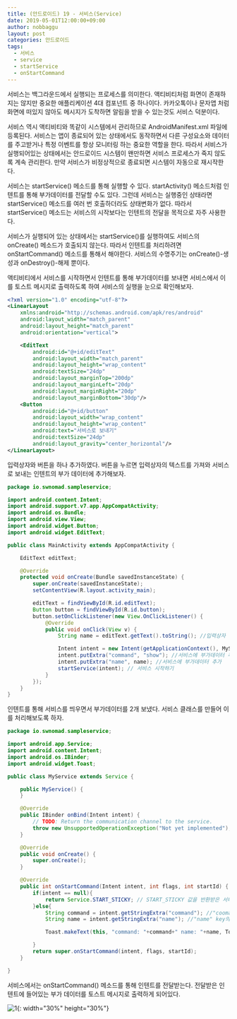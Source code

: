 ```yaml
---
title: (안드로이드) 19 - 서비스(Service)
date: 2019-05-01T12:00:00+09:00
author: nobbaggu
layout: post
categories: 안드로이드
tags:
  - 서비스
  - service
  - startService
  - onStartCommand
---
```


서비스는 백그라운드에서 실행되는 프로세스를 의미한다. 액티비티처럼 화면이 존재하지는 않지만 중요한 애플리케이션 4대 컴포넌트 중 하나이다. 카카오톡이나 문자앱 처럼 화면에 떠있지 않아도 메시지가 도착하면 알림을 받을 수 있는것도 서비스 덕분이다.

서비스 역시 액티비티와 똑같이 시스템에서 관리하므로 AndroidManifest.xml 파일에 등록된다. 서비스는 앱이 종료되어 있는 상태에서도 동작하면서 다른 구성요소와 데이터를 주고받거나 특정 이벤트를 항상 모니터링 하는 중요한 역할을 한다. 따라서 서비스가 실행되어있는 상태에서는 안드로이드 시스템이 왠만하면 서비스 프로세스가 죽지 않도록 계속 관리한다. 만약 서비스가 비정상적으로 종료되면 시스템이 자동으로 재시작한다.

서비스는 startService() 메소드를 통해 실행할 수 있다. startActivity() 메소드처럼 인텐트를 통해 부가데이터를 전달할 수도 있다. 그런데 서비스는 실행중인 상태라면 startService() 메소드를 여러 번 호출하더라도 상태변화가 없다. 따라서 startService() 메소드는 서비스의 시작보다는 인텐트의 전달을 목적으로 자주 사용한다.

서비스가 실행되어 있는 상태에서는 startService()를 실행하여도 서비스의 onCreate() 메소드가 호출되지 않는다. 따라서 인텐트를 처리하려면 onStartCommand() 메소드를 통해서 해야한다. 서비스의 수명주기는 onCreate()-생성과 onDestroy()-해제 뿐이다.

액티비티에서 서비스를 시작하면서 인텐트를 통해 부가데이터를 보내면 서비스에서 이를 토스트 메시지로 출력하도록 하여 서비스의 실행을 눈으로 확인해보자.

~~~ xml
<?xml version="1.0" encoding="utf-8"?>
<LinearLayout
    xmlns:android="http://schemas.android.com/apk/res/android"
    android:layout_width="match_parent"
    android:layout_height="match_parent"
    android:orientation="vertical">

    <EditText
        android:id="@+id/editText"
        android:layout_width="match_parent"
        android:layout_height="wrap_content"
        android:textSize="24dp"
        android:layout_marginTop="200dp"
        android:layout_marginLeft="20dp"
        android:layout_marginRight="20dp"
        android:layout_marginBottom="30dp"/>
    <Button
        android:id="@+id/button"
        android:layout_width="wrap_content"
        android:layout_height="wrap_content"
        android:text="서비스로 보내기"
        android:textSize="24dp"
        android:layout_gravity="center_horizontal"/>
</LinearLayout>
~~~

입력상자와 버튼을 하나 추가하였다. 버튼을 누르면 입력상자의 텍스트를 가져와 서비스로 보내는 인텐트의 부가 데이터에 추가해보자.

~~~ java
package io.swnomad.sampleservice;

import android.content.Intent;
import android.support.v7.app.AppCompatActivity;
import android.os.Bundle;
import android.view.View;
import android.widget.Button;
import android.widget.EditText;

public class MainActivity extends AppCompatActivity {

    EditText editText;

    @Override
    protected void onCreate(Bundle savedInstanceState) {
        super.onCreate(savedInstanceState);
        setContentView(R.layout.activity_main);

        editText = findViewById(R.id.editText);
        Button button = findViewById(R.id.button);
        button.setOnClickListener(new View.OnClickListener() {
            @Override
            public void onClick(View v) {
                String name = editText.getText().toString(); //입력상자 텍스트 읽어서 저장

                Intent intent = new Intent(getApplicationContext(), MyService.class); //서비스를 띄우기 위한 인텐트 객체 생성
                intent.putExtra("command", "show"); //서비스에 부가데이터 추가
                intent.putExtra("name", name); //서비스에 부가데이터 추가
                startService(intent); // 서비스 시작하기
            }
        });
    }
}
~~~

인텐트를 통해 서비스를 띄우면서 부가데이터를 2개 보냈다. 서비스 클래스를 만들어 이를 처리해보도록 하자.

~~~ java
package io.swnomad.sampleservice;

import android.app.Service;
import android.content.Intent;
import android.os.IBinder;
import android.widget.Toast;

public class MyService extends Service {

    public MyService() {
    }

    @Override
    public IBinder onBind(Intent intent) {
        // TODO: Return the communication channel to the service.
        throw new UnsupportedOperationException("Not yet implemented");
    }

    @Override
    public void onCreate() {
        super.onCreate();
    }

    @Override
    public int onStartCommand(Intent intent, int flags, int startId) {
        if(intent == null){
            return Service.START_STICKY; // START_STICKY 값을 반환받은 서비스는 비정상 종료 되면 자동으로 재시작되도록 설정
        }else{
            String command = intent.getStringExtra("command"); //"coomand" key의 value 가져오기
            String name = intent.getStringExtra("name"); //"name" key의 value 가져오기

            Toast.makeText(this, "command: "+command+" name: "+name, Toast.LENGTH_LONG).show();

        }
        return super.onStartCommand(intent, flags, startId);
    }

}
~~~

서비스에서는 onStartCommand() 메소드를 통해 인텐트를 전달받는다. 전달받은 인텐트에 들어있는 부가 데이터를 토스트 메시지로 출력하게 되어있다.

![1](https://nobbaggu.github.io/images/android/19/1.jpg){: width="30%" height="30%"}